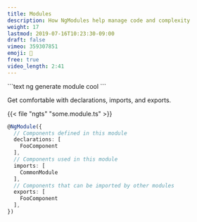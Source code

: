 ```yaml
---
title: Modules
description: How NgModules help manage code and complexity
weight: 17
lastmod: 2019-07-16T10:23:30-09:00
draft: false
vimeo: 359307851
emoji: 🧩
free: true
video_length: 2:41
---
```


<File name="command line">
  <Terminal />
</File>
```text
ng generate module cool
```

Get comfortable with declarations, imports, and exports.

{{< file "ngts" "some.module.ts" >}}

```typescript
@NgModule({
  // Components defined in this module
  declarations: [
    FooComponent
  ],
  // Components used in this module
  imports: [
    CommonModule
  ],
  // Components that can be imported by other modules
  exports: [
    FooComponent
  ],
})
```

